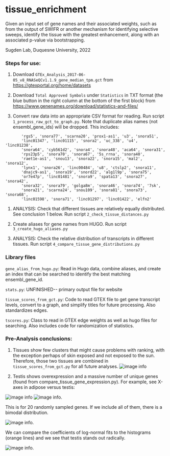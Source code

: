 # tissue_enrichment

Given an  input set of gene names and their associated weights, such as from the output of SWIFR or another mechanism for identifying selective sweeps, identify the tissue with the greatest enhancement, along with an associated p-value via bootstrapping.

Sugden Lab, Duquesne University, 2022


### Steps for use:
1. Download ```GTEx_Analysis_2017-06-05_v8_RNASeQCv1.1.9_gene_median_tpm.gct``` from https://gtexportal.org/home/datasets

1. Download ```Total Approved Symbols``` under ```Statistics``` in TXT format (the blue button in the right column at the bottom of the first block) from https://www.genenames.org/download/statistics-and-files/

1. Convert raw data into an appropriate CSV format for reading. Run script ```1_process_raw_gct_to_graph.py```. Note that duplicate alias names (not ensembl_gene_ids) will be dropped. This includes: 
```'y_rna', 'snora63', 'metazoa_srp', 'u1', 'nbpf13p', 'snora44',
       'rgs5', 'snora77', 'scarna20', 'prox1-as1', 'u3', 'snora51',
       'linc01347', 'linc01115', 'snora2', 'uc_338', 'u4', 'linc01238',
       'snora64', 'cyb561d2', 'snora4', 'snora48', 'aca64', 'snora31',
       'rps23p5', 'snora70', 'snora67', '5s_rrna', 'snora40',
       'raet1e-as1', 'snou13', 'snora22', 'snora15', 'mal2', 'snora12',
       'lynx1', 'snora26', 'linc00484', 'u8', 'ctslp2', 'snora11',
       'dnajc9-as1', 'snora19', 'snord22', 'alg1l9p', 'snora75',
       'or7e47p', 'linc01481', 'snora9', 'spata13', 'snora27', 'snora42',
       'snora32', 'snora79', 'golga8m', 'snora46', 'snora74', '7sk',
       'snora21', 'scarna24', 'snou109', 'snora81', 'snora73', 'snora68',
       'linc01598', 'snora71', 'linc01297', 'linc01422', 'elfn2'
```

1. ANALYSIS: Check that different tissues are relatively equally distributed. See conclusion 1 below. Run script ```2_check_tissue_distances.py```

1. Create aliases for gene names from HUGO. Run script ```3_create_hugo_aliases.py```

1. ANALYSIS: Check the relative distribution of transcripts in different tissues. Run script ```4_compare_tissue_gene_distributions.py```


### Library files
```gene_alias_from_hugo.py```: Read in Hugo data, combine aliases, and create an index that can be searched to identify the best matching ensembl_gene_id.

```stats.py```: UNFINISHED-- primary output file for website

```tissue_scores_from_gct.py```: Code to read GTEX file to get gene transcript levels, convert to a graph, and simplify titles for future processing. Also standardizes edges.

```tscores.py```: Class to read in GTEX edge weights as well as hugo files for searching. Also includes code for randomization of statistics.


### Pre-Analysis conclusions:
1. Tissues show few clusters that might cause problems with ranking, with the exception perhaps of skin exposed and not exposed to the sun. Therefore, those two tissues are combined in ```tissue_scores_from_gct.py``` for all future analyses. ![image info](./graphs/tissue_umap.png)

1. Testis shows overexpression and a massive number of unique genes (found from compare_tissue_gene_expression.py). For example, see X-axes in adipose versus testis: 

![image info](./graphs/gene_hist_20-adipose.subcutaneous.png) 
![image info](./graphs/gene_hist_20-testis.png). 

This is for 20 randomly sampled genes. If we include all of them, there is a bimodal distribution. 

![image info](./graphs/gene_hist_all-testis.png). 

We can compare the coefficients of log-normal fits to the histograms (orange lines) and we see that testis stands out radically.


![image info](./graphs/gene_hist_all_lognormal_fits.png). 